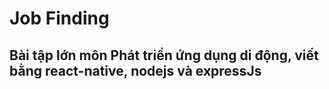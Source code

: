# Job Finding
## Bài tập lớn môn Phát triển ứng dụng di động, viết bằng react-native, nodejs và expressJs
